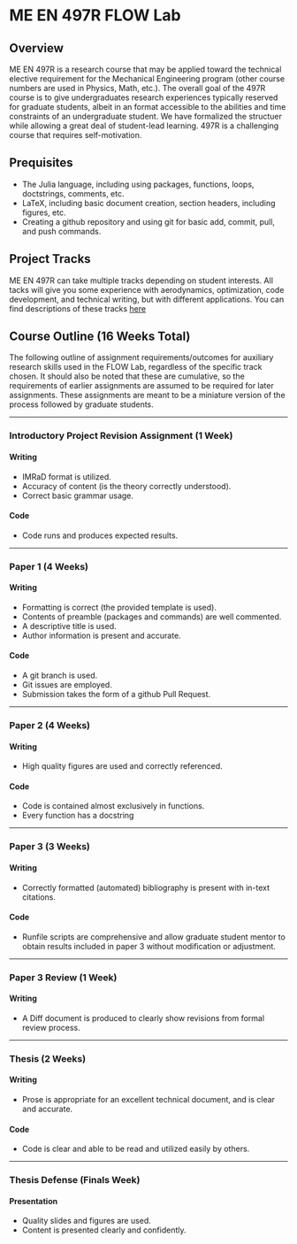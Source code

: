 # ME EN 497R FLOW Lab

## Overview
ME EN 497R is a research course that may be applied toward the technical elective requirement for the Mechanical Engineering program (other course numbers are used in Physics, Math, etc.).
The overall goal of the 497R course is to give undergraduates research experiences typically reserved for graduate students, albeit in an format accessible to the abilities and time constraints of an undergraduate student.
We have formalized the structuer while allowing a great deal of student-lead learning.
497R is a challenging course that requires self-motivation.

## Prequisites

 - The Julia language, including using packages, functions, loops, doctstrings, comments, etc.
 - LaTeX, including basic document creation, section headers, including figures, etc.
 - Creating a github repository and using git for basic add, commit, pull, and push commands.

## Project Tracks

ME EN 497R can take multiple tracks depending on student interests.  All tacks will give you some experience with aerodynamics, optimization, code development, and technical writing, but with different applications. You can find descriptions of these tracks [here](./track_descriptions)

## Course Outline (16 Weeks Total)

The following outline of assignment requirements/outcomes for auxiliary research skills used in the FLOW Lab, regardless of the specific track chosen.
It should also be noted that these are cumulative, so the requirements of earlier assignments are assumed to be required for later assignments.  These assignments are meant to be a miniature version of the process followed by graduate students.

---

### Introductory Project Revision Assignment (1 Week)

#### Writing
 - IMRaD format is utilized.
 - Accuracy of content (is the theory correctly understood).
 - Correct basic grammar usage.

#### Code
 - Code runs and produces expected results.

---

### Paper 1 (4 Weeks)

#### Writing
 - Formatting is correct (the provided template is used).
 - Contents of preamble (packages and commands) are well commented.
 - A descriptive title is used.
 - Author information is present and accurate.

#### Code
 - A git branch is used.
 - Git issues are employed.
 - Submission takes the form of a github Pull Request.


---

### Paper 2 (4 Weeks)

#### Writing
 - High quality figures are used and correctly referenced.

#### Code
 - Code is contained almost exclusively in functions.
 - Every function has a docstring

---


### Paper 3 (3 Weeks)

#### Writing
 - Correctly formatted (automated) bibliography is present with in-text citations.

#### Code
 - Runfile scripts are comprehensive and allow graduate student mentor to obtain results included in paper 3 without modification or adjustment.

---


### Paper 3 Review (1 Week)

#### Writing
 - A Diff document is produced to clearly show revisions from formal review process.

---


### Thesis (2 Weeks)

#### Writing
 - Prose is appropriate for an excellent technical document, and is clear and accurate.

#### Code
 - Code is clear and able to be read and utilized easily by others.

---


### Thesis Defense (Finals Week)

#### Presentation
 - Quality slides and figures are used.
 - Content is presented clearly and confidently.
